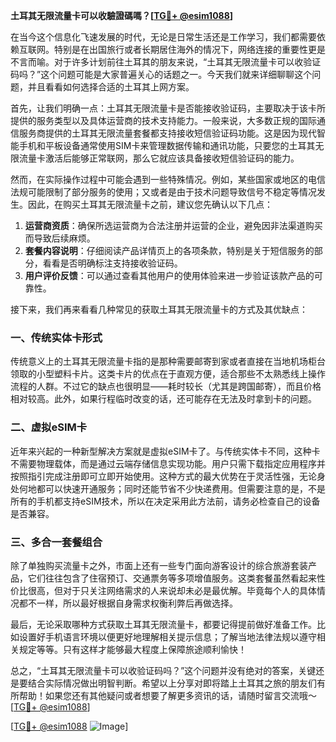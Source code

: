 **土耳其无限流量卡可以收驗證碼嗎？[[TG💪+ @esim1088](https://t.me/s/esim1088)]**

在当今这个信息化飞速发展的时代，无论是日常生活还是工作学习，我们都需要依赖互联网。特别是在出国旅行或者长期居住海外的情况下，网络连接的重要性更是不言而喻。对于许多计划前往土耳其的朋友来说，“土耳其无限流量卡可以收验证码吗？”这个问题可能是大家普遍关心的话题之一。今天我们就来详细聊聊这个问题，并且看看如何选择合适的土耳其上网方案。

首先，让我们明确一点：土耳其无限流量卡是否能接收验证码，主要取决于该卡所提供的服务类型以及具体运营商的技术支持能力。一般来说，大多数正规的国际通信服务商提供的土耳其无限流量套餐都支持接收短信验证码功能。这是因为现代智能手机和平板设备通常使用SIM卡来管理数据传输和通讯功能，只要您的土耳其无限流量卡激活后能够正常联网，那么它就应该具备接收短信验证码的能力。

然而，在实际操作过程中可能会遇到一些特殊情况。例如，某些国家或地区的电信法规可能限制了部分服务的使用；又或者是由于技术问题导致信号不稳定等情况发生。因此，在购买土耳其无限流量卡之前，建议您先确认以下几点：

1. **运营商资质**：确保所选运营商为合法注册并运营的企业，避免因非法渠道购买而导致后续麻烦。
2. **套餐内容说明**：仔细阅读产品详情页上的各项条款，特别是关于短信服务的部分，看看是否明确标注支持接收验证码。
3. **用户评价反馈**：可以通过查看其他用户的使用体验来进一步验证该款产品的可靠性。

接下来，我们再来看看几种常见的获取土耳其无限流量卡的方式及其优缺点：

### 一、传统实体卡形式

传统意义上的土耳其无限流量卡指的是那种需要邮寄到家或者直接在当地机场柜台领取的小型塑料卡片。这类卡片的优点在于直观方便，适合那些不太熟悉线上操作流程的人群。不过它的缺点也很明显——耗时较长（尤其是跨国邮寄），而且价格相对较高。此外，如果行程临时改变的话，还可能存在无法及时拿到卡的问题。

### 二、虚拟eSIM卡

近年来兴起的一种新型解决方案就是虚拟eSIM卡了。与传统实体卡不同，这种卡不需要物理载体，而是通过云端存储信息实现功能。用户只需下载指定应用程序并按照指引完成注册即可立即开始使用。这种方式的最大优势在于灵活性强，无论身处何地都可以快速开通服务；同时还能节省不少快递费用。但需要注意的是，不是所有的手机都支持eSIM技术，所以在决定采用此方法前，请务必检查自己的设备是否兼容。

### 三、多合一套餐组合

除了单独购买流量卡之外，市面上还有一些专门面向游客设计的综合旅游套装产品，它们往往包含了住宿预订、交通票务等多项增值服务。这类套餐虽然看起来性价比很高，但对于只关注网络需求的人来说却未必是最优解。毕竟每个人的具体情况都不一样，所以最好根据自身需求权衡利弊后再做选择。

最后，无论采取哪种方式获取土耳其无限流量卡，都要记得提前做好准备工作。比如设置好手机语言环境以便更好地理解相关提示信息；了解当地法律法规以遵守相关规定等等。只有这样才能够最大程度上保障旅途顺利愉快！

总之，“土耳其无限流量卡可以收验证码吗？”这个问题并没有绝对的答案，关键还是要结合实际情况做出明智判断。希望以上分享对即将踏上土耳其之旅的朋友们有所帮助！如果您还有其他疑问或者想要了解更多资讯的话，请随时留言交流哦～ [[TG💪+ @esim1088](https://t.me/s/esim1088)]

[[TG💪+ @esim1088](https://t.me/s/esim1088) ![Image](https://i.postimg.cc/4NQfJmqS/Snipaste-2025-05-13-00-14-12.png)]